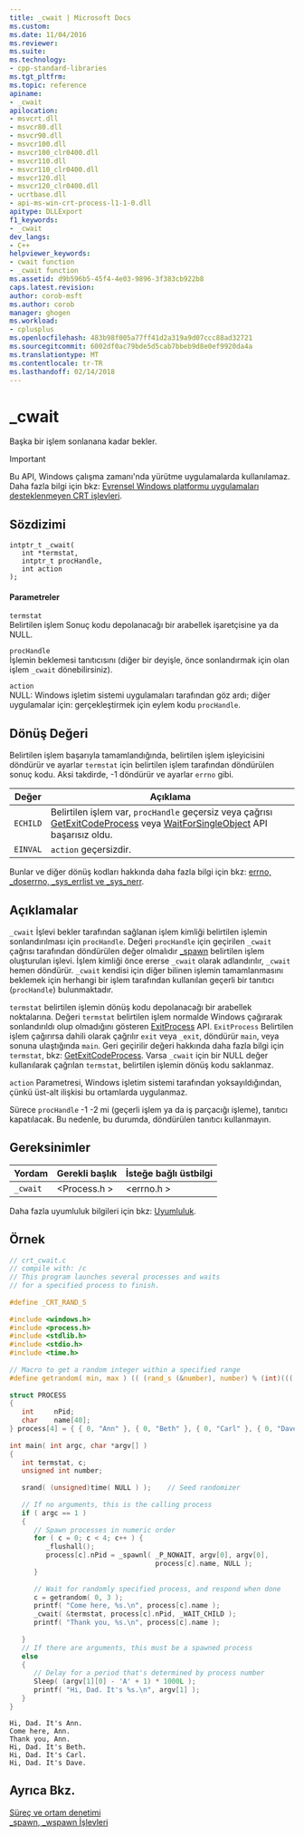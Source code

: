 ```yaml
---
title: _cwait | Microsoft Docs
ms.custom: 
ms.date: 11/04/2016
ms.reviewer: 
ms.suite: 
ms.technology:
- cpp-standard-libraries
ms.tgt_pltfrm: 
ms.topic: reference
apiname:
- _cwait
apilocation:
- msvcrt.dll
- msvcr80.dll
- msvcr90.dll
- msvcr100.dll
- msvcr100_clr0400.dll
- msvcr110.dll
- msvcr110_clr0400.dll
- msvcr120.dll
- msvcr120_clr0400.dll
- ucrtbase.dll
- api-ms-win-crt-process-l1-1-0.dll
apitype: DLLExport
f1_keywords:
- _cwait
dev_langs:
- C++
helpviewer_keywords:
- cwait function
- _cwait function
ms.assetid: d9b596b5-45f4-4e03-9896-3f383cb922b8
caps.latest.revision: 
author: corob-msft
ms.author: corob
manager: ghogen
ms.workload:
- cplusplus
ms.openlocfilehash: 483b98f005a77ff41d2a319a9d07ccc88ad32721
ms.sourcegitcommit: 6002df0ac79bde5d5cab7bbeb9d8e0ef9920da4a
ms.translationtype: MT
ms.contentlocale: tr-TR
ms.lasthandoff: 02/14/2018
---
```

# <a name="cwait"></a>_cwait
Başka bir işlem sonlanana kadar bekler.  
  
> [!IMPORTANT]
>  Bu API, Windows çalışma zamanı'nda yürütme uygulamalarda kullanılamaz. Daha fazla bilgi için bkz: [Evrensel Windows platformu uygulamaları desteklenmeyen CRT işlevleri](../../cppcx/crt-functions-not-supported-in-universal-windows-platform-apps.md).  
  
## <a name="syntax"></a>Sözdizimi  
  
```  
intptr_t _cwait(   
   int *termstat,  
   intptr_t procHandle,  
   int action   
);  
```  
  
#### <a name="parameters"></a>Parametreler  
 `termstat`  
 Belirtilen işlem Sonuç kodu depolanacağı bir arabellek işaretçisine ya da NULL.  
  
 `procHandle`  
 İşlemin beklemesi tanıtıcısını (diğer bir deyişle, önce sonlandırmak için olan işlem `_cwait` dönebilirsiniz).  
  
 `action`  
 NULL: Windows işletim sistemi uygulamaları tarafından göz ardı; diğer uygulamalar için: gerçekleştirmek için eylem kodu `procHandle`.  
  
## <a name="return-value"></a>Dönüş Değeri  
 Belirtilen işlem başarıyla tamamlandığında, belirtilen işlem işleyicisini döndürür ve ayarlar `termstat` için belirtilen işlem tarafından döndürülen sonuç kodu. Aksi takdirde, -1 döndürür ve ayarlar `errno` gibi.  
  
|Değer|Açıklama|  
|-----------|-----------------|  
|`ECHILD`|Belirtilen işlem var, `procHandle` geçersiz veya çağrısı [GetExitCodeProcess](http://msdn.microsoft.com/library/windows/desktop/ms683189.aspx) veya [WaitForSingleObject](http://msdn.microsoft.com/library/windows/desktop/ms687032.aspx) API başarısız oldu.|  
|`EINVAL`|`action` geçersizdir.|  
  
 Bunlar ve diğer dönüş kodları hakkında daha fazla bilgi için bkz: [errno, _doserrno, _sys_errlist ve _sys_nerr](../../c-runtime-library/errno-doserrno-sys-errlist-and-sys-nerr.md).  
  
## <a name="remarks"></a>Açıklamalar  
 `_cwait` İşlevi bekler tarafından sağlanan işlem kimliği belirtilen işlemin sonlandırılması için `procHandle`. Değeri `procHandle` için geçirilen `_cwait` çağrısı tarafından döndürülen değer olmalıdır [_spawn](../../c-runtime-library/spawn-wspawn-functions.md) belirtilen işlem oluşturulan işlevi. İşlem kimliği önce ererse `_cwait` olarak adlandırılır, `_cwait` hemen döndürür. `_cwait` kendisi için diğer bilinen işlemin tamamlanmasını beklemek için herhangi bir işlem tarafından kullanılan geçerli bir tanıtıcı (`procHandle`) bulunmaktadır.  
  
 `termstat` belirtilen işlemin dönüş kodu depolanacağı bir arabellek noktalarına. Değeri `termstat` belirtilen işlem normalde Windows çağırarak sonlandırıldı olup olmadığını gösteren [ExitProcess](http://msdn.microsoft.com/library/windows/desktop/ms682658.aspx) API. `ExitProcess` Belirtilen işlem çağırırsa dahili olarak çağrılır `exit` veya `_exit`, döndürür `main`, veya sonuna ulaştığında `main`. Geri geçirilir değeri hakkında daha fazla bilgi için `termstat`, bkz: [GetExitCodeProcess](http://msdn.microsoft.com/library/windows/desktop/ms683189.aspx). Varsa `_cwait` için bir NULL değer kullanılarak çağrılan `termstat`, belirtilen işlemin dönüş kodu saklanmaz.  
  
 `action` Parametresi, Windows işletim sistemi tarafından yoksayıldığından, çünkü üst-alt ilişkisi bu ortamlarda uygulanmaz.  
  
 Sürece `procHandle` -1 -2 mi (geçerli işlem ya da iş parçacığı işleme), tanıtıcı kapatılacak. Bu nedenle, bu durumda, döndürülen tanıtıcı kullanmayın.  
  
## <a name="requirements"></a>Gereksinimler  
  
|Yordam|Gerekli başlık|İsteğe bağlı üstbilgi|  
|-------------|---------------------|---------------------|  
|`_cwait`|\<Process.h >|\<errno.h >|  
  
 Daha fazla uyumluluk bilgileri için bkz: [Uyumluluk](../../c-runtime-library/compatibility.md).  
  
## <a name="example"></a>Örnek  
  
```C  
// crt_cwait.c  
// compile with: /c  
// This program launches several processes and waits  
// for a specified process to finish.  
  
#define _CRT_RAND_S  
  
#include <windows.h>  
#include <process.h>  
#include <stdlib.h>  
#include <stdio.h>  
#include <time.h>  
  
// Macro to get a random integer within a specified range  
#define getrandom( min, max ) (( (rand_s (&number), number) % (int)((( max ) + 1 ) - ( min ))) + ( min ))  
  
struct PROCESS  
{  
   int     nPid;  
   char    name[40];  
} process[4] = { { 0, "Ann" }, { 0, "Beth" }, { 0, "Carl" }, { 0, "Dave" } };  
  
int main( int argc, char *argv[] )  
{  
   int termstat, c;  
   unsigned int number;  
  
   srand( (unsigned)time( NULL ) );    // Seed randomizer  
  
   // If no arguments, this is the calling process  
   if ( argc == 1 )  
   {  
      // Spawn processes in numeric order  
      for ( c = 0; c < 4; c++ ) {  
         _flushall();  
         process[c].nPid = _spawnl( _P_NOWAIT, argv[0], argv[0],   
                                    process[c].name, NULL );  
      }  
  
      // Wait for randomly specified process, and respond when done   
      c = getrandom( 0, 3 );  
      printf( "Come here, %s.\n", process[c].name );  
      _cwait( &termstat, process[c].nPid, _WAIT_CHILD );  
      printf( "Thank you, %s.\n", process[c].name );  
  
   }  
   // If there are arguments, this must be a spawned process   
   else  
   {  
      // Delay for a period that's determined by process number  
      Sleep( (argv[1][0] - 'A' + 1) * 1000L );  
      printf( "Hi, Dad. It's %s.\n", argv[1] );  
   }  
}  
```  
  
```Output  
Hi, Dad. It's Ann.  
Come here, Ann.  
Thank you, Ann.  
Hi, Dad. It's Beth.  
Hi, Dad. It's Carl.  
Hi, Dad. It's Dave.  
```  
  
## <a name="see-also"></a>Ayrıca Bkz.  
 [Süreç ve ortam denetimi](../../c-runtime-library/process-and-environment-control.md)   
 [_spawn, _wspawn İşlevleri](../../c-runtime-library/spawn-wspawn-functions.md)